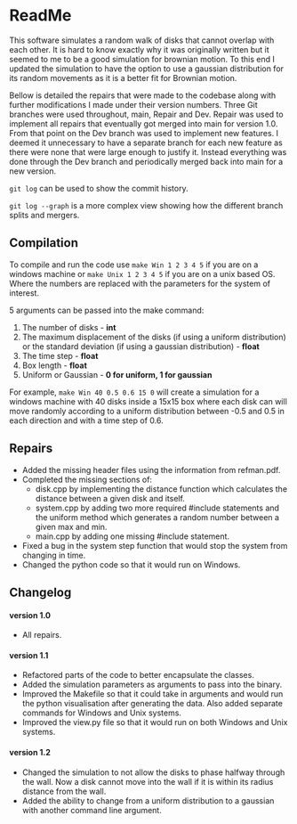 # ReadMe

This software simulates a random walk of disks that cannot overlap with each other. It is hard to know exactly why it was originally written but it seemed to me to be a good simulation for brownian motion. To this end I updated the simulation to have the option to use a gaussian distribution for its random movements as it is a better fit for Brownian motion.

Bellow is detailed the repairs that were made to the codebase along with further modifications I made under their version numbers. Three Git branches were used throughout, main, Repair and Dev. Repair was used to implement all repairs that eventually got merged into main for version 1.0. From that point on the Dev branch was used to implement new features. I deemed it unnecessary to have a separate branch for each new feature as there were none that were large enough to justify it. Instead everything was done through the Dev branch and periodically merged back into main for a new version.

`git log` can be used to show the commit history.

`git log --graph` is a more complex view showing how the different branch splits and mergers.

## Compilation
To compile and run the code use `make Win 1 2 3 4 5` if you are on a windows machine or `make Unix 1 2 3 4 5` if you are on a unix based OS. Where the numbers are replaced with the parameters for the system of interest. 

5 arguments can be passed into the make command:
1. The number of disks - **int**
2. The maximum displacement of the disks (if using a uniform distribution) or the standard deviation (if using a gaussian distribution) - **float**
3. The time step - **float**
4. Box length - **float**
5. Uniform or Gaussian - **0 for uniform, 1 for gaussian**

For example, `make Win 40 0.5 0.6 15 0` will create a simulation for a windows machine with 40 disks inside a 15x15 box where each disk can will move randomly according to a uniform distribution between -0.5 and 0.5 in each direction and with a time step of 0.6.

## Repairs
- Added the missing header files using the information from refman.pdf.
- Completed the missing sections of:
    - disk.cpp by implementing the distance function which calculates the distance between a given disk and itself.
    - system.cpp by adding two more required #include statements and the uniform method which generates a random number between a given max and min.
    - main.cpp by adding one missing #include statement.
- Fixed a bug in the system step function that would stop the system from changing in time.
- Changed the python code so that it would run on Windows.

## Changelog
#### version 1.0
- All repairs.
#### version 1.1
- Refactored parts of the code to better encapsulate the classes.
- Added the simulation parameters as arguments to pass into the binary.
- Improved the Makefile so that it could take in arguments and would run the python visualisation after generating the data. Also added separate commands for Windows and Unix systems.
- Improved the view.py file so that it would run on both Windows and Unix systems.
#### version 1.2
- Changed the simulation to not allow the disks to phase halfway through the wall. Now a disk cannot move into the wall if it is within its radius distance from the wall. 
- Added the ability to change from a uniform distribution to a gaussian with another command line argument.
